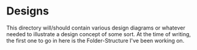 # Designs

This directory will/should contain various design diagrams or whatever needed to illustrate a design concept of some sort. At the time of writing, the first one to go in here is the Folder-Structure I've been working on.
